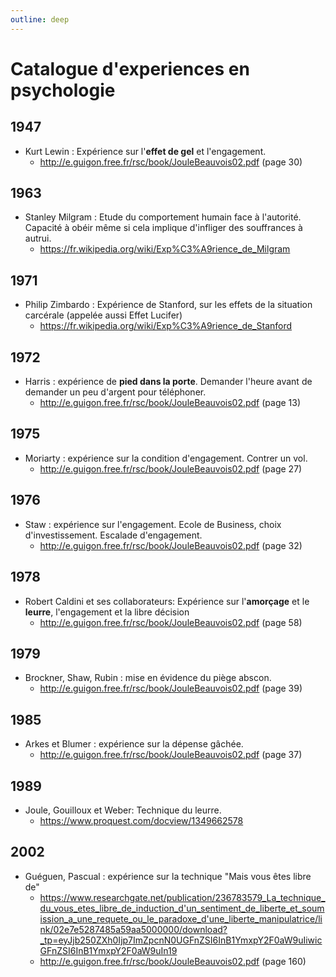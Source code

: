 ```yaml
---
outline: deep
---
```


# Catalogue d'experiences en psychologie

## 1947

- Kurt Lewin : Expérience sur l'**effet de gel** et l'engagement.
  - http://e.guigon.free.fr/rsc/book/JouleBeauvois02.pdf (page 30)

## 1963

- Stanley Milgram : Etude du comportement humain face à l'autorité. Capacité à
  obéir même si cela implique d'infliger des souffrances à autrui.
  - https://fr.wikipedia.org/wiki/Exp%C3%A9rience_de_Milgram

## 1971

- Philip Zimbardo : Expérience de Stanford, sur les effets de la situation
  carcérale (appelée aussi Effet Lucifer)
  - https://fr.wikipedia.org/wiki/Exp%C3%A9rience_de_Stanford

## 1972

- Harris : expérience de **pied dans la porte**. Demander l'heure avant de
  demander un peu d'argent pour téléphoner.
  - http://e.guigon.free.fr/rsc/book/JouleBeauvois02.pdf (page 13)

## 1975

- Moriarty : expérience sur la condition d'engagement. Contrer un vol.
  - http://e.guigon.free.fr/rsc/book/JouleBeauvois02.pdf (page 27)

## 1976

- Staw : expérience sur l'engagement. Ecole de Business, choix d'investissement.
  Escalade d'engagement.
  - http://e.guigon.free.fr/rsc/book/JouleBeauvois02.pdf (page 32)

## 1978

- Robert Caldini et ses collaborateurs: Expérience sur l'**amorçage** et le
  **leurre**, l'engagement et la libre décision
  - http://e.guigon.free.fr/rsc/book/JouleBeauvois02.pdf (page 58)

## 1979

- Brockner, Shaw, Rubin : mise en évidence du piège abscon.
  - http://e.guigon.free.fr/rsc/book/JouleBeauvois02.pdf (page 39)

## 1985

- Arkes et Blumer : expérience sur la dépense gâchée.
  - http://e.guigon.free.fr/rsc/book/JouleBeauvois02.pdf (page 37)

## 1989

- Joule, Gouilloux et Weber: Technique du leurre.
  - https://www.proquest.com/docview/1349662578

## 2002

- Guéguen, Pascual : expérience sur la technique "Mais vous êtes libre de"
  - https://www.researchgate.net/publication/236783579_La_technique_du_vous_etes_libre_de_induction_d'un_sentiment_de_liberte_et_soumission_a_une_requete_ou_le_paradoxe_d'une_liberte_manipulatrice/link/02e7e5287485a59aa5000000/download?_tp=eyJjb250ZXh0Ijp7ImZpcnN0UGFnZSI6InB1YmxpY2F0aW9uIiwicGFnZSI6InB1YmxpY2F0aW9uIn19
  - http://e.guigon.free.fr/rsc/book/JouleBeauvois02.pdf (page 160)
